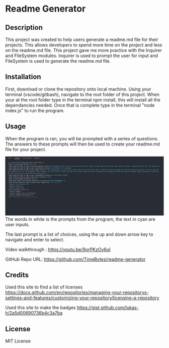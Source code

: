 # Readme Generator

## Description

This project was created to help users generate a readme.md file for their projects. This allows developers to spend more time on the project and less on the readme.md file.
This project gave me more practice with the Inquirer and FileSystem modules.
Inquirer is used to prompt the user for input and FileSystem is used to generate the readme.md file.

## Installation

First, download or clone the repository onto local machine.
Using your terminal (vscode/gitbash), navigate to the root folder of this project.
When your at the root folder type in the terminal npm install, this will install all the dependancies needed.
Once that is complete type in the terminal "node index.js" to run the program.

## Usage

When the program is ran, you will be prompted with a series of questions. The answers to these prompts will then be used to create your readme.md file for your project.

![screenshots of the prompt](./assets/images/screenshot-prompts.png)
The words in white is the prompts from the program, the text in cyan are user inputs.

The last prompt is a list of choices, using the up and down arrow key to navigate and enter to select.

Video walkthrough : https://youtu.be/9orPKzOy6uI

GitHub Repo URL: https://github.com/TimeBytes/readme-generator

## Credits

Used this site to find a list of licenses
https://docs.github.com/en/repositories/managing-your-repositorys-settings-and-features/customizing-your-repository/licensing-a-repository

Used this site to make the badges
https://gist.github.com/lukas-h/2a5d00690736b4c3a7ba

## License

MIT License
